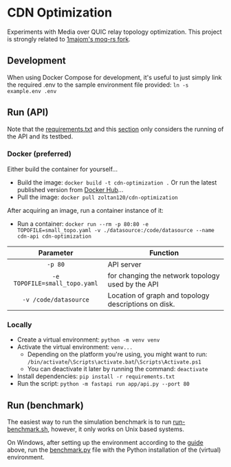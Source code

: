 # CDN Optimization

Experiments with Media over QUIC relay topology optimization.
This project is strongly related to [1majom's moq-rs fork](https://github.com/1majom/moq-rs).

## Development 

When using Docker Compose for development, it's useful to just simply link the required .env to the sample environment file provided: `ln -s example.env .env`

## Run (API)

Note that the [requirements.txt](requirements.txt) and this [section](#run) only considers the running of the API and its testbed.

### Docker (preferred)

Either build the container for yourself...
 * Build the image: `docker build -t cdn-optimization .`
Or run the latest published version from [Docker Hub](https://hub.docker.com/r/zoltan120/cdn-optimization)...
 * Pull the image: `docker pull zoltan120/cdn-optimization`

After acquiring an image, run a container instance of it:
 * Run a container: `docker run --rm -p 80:80 -e TOPOFILE=small_topo.yaml -v ./datasource:/code/datasource --name cdn-api cdn-optimization`

| Parameter | Function |
| :----: | --- |
| `-p 80` | API server |
| `-e TOPOFILE=small_topo.yaml` | for changing the network topology used by the API |
| `-v /code/datasource` | Location of graph and topology descriptions on disk. |

### Locally
 * Create a virtual environment: `python -m venv venv`
 * Activate the virtual environment: `venv...`
   * Depending on the platform you're using, you might want to run: `/bin/activate`/`\Scripts\activate.bat`/`\Scripts\Activate.ps1`
   * You can deactivate it later by running the command: `deactivate`
 * Install dependencies: `pip install -r requirements.txt`
 * Run the script: `python -m fastapi run app/api.py --port 80`


## Run (benchmark)

The easiest way to run the simulation benchmark is to run [run-benchmark.sh](runbenchmark.sh), however, it only works on Unix based systems.

On Windows, after setting up the environment according to the [guide](#locally) above, run the [benchmark.py](app/benchmark.py) file with the Python installation of the (virtual) environment.
